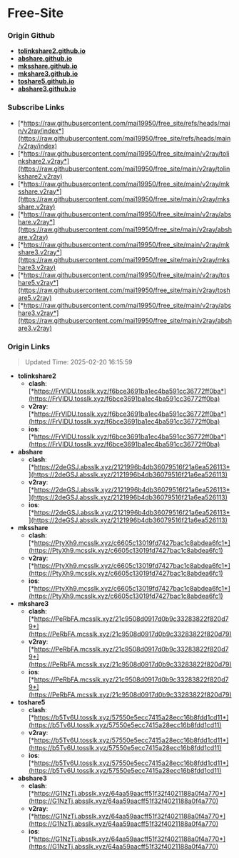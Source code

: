# Free-Site

### Origin Github

- [**tolinkshare2.github.io**](https://github.com/tolinkshare2/tolinkshare2.github.io)
- [**abshare.github.io**](https://github.com/abshare/abshare.github.io)
- [**mksshare.github.io**](https://github.com/mksshare/mksshare.github.io)
- [**mkshare3.github.io**](https://github.com/mkshare3/mkshare3.github.io)
- [**toshare5.github.io**](https://github.com/toshare5/toshare5.github.io)
- [**abshare3.github.io**](https://github.com/abshare3/abshare3.github.io)

### Subscribe Links

- [*https://raw.githubusercontent.com/mai19950/free_site/refs/heads/main/v2ray/index*](https://raw.githubusercontent.com/mai19950/free_site/refs/heads/main/v2ray/index)
- [*https://raw.githubusercontent.com/mai19950/free_site/main/v2ray/tolinkshare2.v2ray*](https://raw.githubusercontent.com/mai19950/free_site/main/v2ray/tolinkshare2.v2ray)
- [*https://raw.githubusercontent.com/mai19950/free_site/main/v2ray/mksshare.v2ray*](https://raw.githubusercontent.com/mai19950/free_site/main/v2ray/mksshare.v2ray)
- [*https://raw.githubusercontent.com/mai19950/free_site/main/v2ray/abshare.v2ray*](https://raw.githubusercontent.com/mai19950/free_site/main/v2ray/abshare.v2ray)
- [*https://raw.githubusercontent.com/mai19950/free_site/main/v2ray/mkshare3.v2ray*](https://raw.githubusercontent.com/mai19950/free_site/main/v2ray/mkshare3.v2ray)
- [*https://raw.githubusercontent.com/mai19950/free_site/main/v2ray/toshare5.v2ray*](https://raw.githubusercontent.com/mai19950/free_site/main/v2ray/toshare5.v2ray)
- [*https://raw.githubusercontent.com/mai19950/free_site/main/v2ray/abshare3.v2ray*](https://raw.githubusercontent.com/mai19950/free_site/main/v2ray/abshare3.v2ray)

### Origin Links

> Updated Time: 2025-02-20 16:15:59

- **tolinkshare2**
  - **clash**: [*https://FrVlDU.tosslk.xyz/f6bce3691ba1ec4ba591cc36772ff0ba*](https://FrVlDU.tosslk.xyz/f6bce3691ba1ec4ba591cc36772ff0ba)
  - **v2ray**: [*https://FrVlDU.tosslk.xyz/f6bce3691ba1ec4ba591cc36772ff0ba*](https://FrVlDU.tosslk.xyz/f6bce3691ba1ec4ba591cc36772ff0ba)
  - **ios**: [*https://FrVlDU.tosslk.xyz/f6bce3691ba1ec4ba591cc36772ff0ba*](https://FrVlDU.tosslk.xyz/f6bce3691ba1ec4ba591cc36772ff0ba)
- **abshare**
  - **clash**: [*https://2deGSJ.absslk.xyz/2121996b4db36079516f21a6ea526113*](https://2deGSJ.absslk.xyz/2121996b4db36079516f21a6ea526113)
  - **v2ray**: [*https://2deGSJ.absslk.xyz/2121996b4db36079516f21a6ea526113*](https://2deGSJ.absslk.xyz/2121996b4db36079516f21a6ea526113)
  - **ios**: [*https://2deGSJ.absslk.xyz/2121996b4db36079516f21a6ea526113*](https://2deGSJ.absslk.xyz/2121996b4db36079516f21a6ea526113)
- **mksshare**
  - **clash**: [*https://PtyXh9.mcsslk.xyz/c6605c13019fd7427bac1c8abdea6fc1*](https://PtyXh9.mcsslk.xyz/c6605c13019fd7427bac1c8abdea6fc1)
  - **v2ray**: [*https://PtyXh9.mcsslk.xyz/c6605c13019fd7427bac1c8abdea6fc1*](https://PtyXh9.mcsslk.xyz/c6605c13019fd7427bac1c8abdea6fc1)
  - **ios**: [*https://PtyXh9.mcsslk.xyz/c6605c13019fd7427bac1c8abdea6fc1*](https://PtyXh9.mcsslk.xyz/c6605c13019fd7427bac1c8abdea6fc1)
- **mkshare3**
  - **clash**: [*https://PeRbFA.mcsslk.xyz/21c9508d0917d0b9c33283822f820d79*](https://PeRbFA.mcsslk.xyz/21c9508d0917d0b9c33283822f820d79)
  - **v2ray**: [*https://PeRbFA.mcsslk.xyz/21c9508d0917d0b9c33283822f820d79*](https://PeRbFA.mcsslk.xyz/21c9508d0917d0b9c33283822f820d79)
  - **ios**: [*https://PeRbFA.mcsslk.xyz/21c9508d0917d0b9c33283822f820d79*](https://PeRbFA.mcsslk.xyz/21c9508d0917d0b9c33283822f820d79)
- **toshare5**
  - **clash**: [*https://b5Tv6U.tosslk.xyz/57550e5ecc7415a28ecc16b8fdd1cd11*](https://b5Tv6U.tosslk.xyz/57550e5ecc7415a28ecc16b8fdd1cd11)
  - **v2ray**: [*https://b5Tv6U.tosslk.xyz/57550e5ecc7415a28ecc16b8fdd1cd11*](https://b5Tv6U.tosslk.xyz/57550e5ecc7415a28ecc16b8fdd1cd11)
  - **ios**: [*https://b5Tv6U.tosslk.xyz/57550e5ecc7415a28ecc16b8fdd1cd11*](https://b5Tv6U.tosslk.xyz/57550e5ecc7415a28ecc16b8fdd1cd11)
- **abshare3**
  - **clash**: [*https://G1NzTj.absslk.xyz/64aa59aacff51f32f4021188a0f4a770*](https://G1NzTj.absslk.xyz/64aa59aacff51f32f4021188a0f4a770)
  - **v2ray**: [*https://G1NzTj.absslk.xyz/64aa59aacff51f32f4021188a0f4a770*](https://G1NzTj.absslk.xyz/64aa59aacff51f32f4021188a0f4a770)
  - **ios**: [*https://G1NzTj.absslk.xyz/64aa59aacff51f32f4021188a0f4a770*](https://G1NzTj.absslk.xyz/64aa59aacff51f32f4021188a0f4a770)
